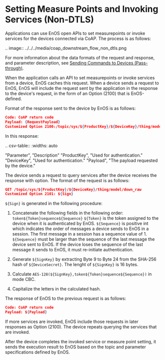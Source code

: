 # Setting Measure Points and Invoking Services (Non-DTLS)

Applications can use EnOS open APIs to set measurepoints or invoke services for the devices connected via CoAP. The process is as follows:

.. image:: ../../../media/coap_downstream_flow_non_dtls.png

For more information about the data formats of the request and response, and parameter description, see [Sending Commands to Devices (Pass-through)](../../mqtt/downstream/invoke_services_pass).

When the application calls an API to set measurepoints or invoke services from a device, EnOS caches this request. When a device sends a request to EnOS, EnOS will include the request sent by the application in the response to the device's request, in the form of an Option (2100) that is EnOS-defined.

Format of the response sent to the device by EnOS is as follows:

```json
Code: CoAP return code
Payload: {RequestPayload}
Customized Option 2100:/topic/sys/${ProductKey}/${DeviceKey}/thing/model/down_raw
``` 

In this response:

.. csv-table::
   :widths: auto

   "Parameter", "Description"
   "ProductKey", "Used for authentication."
   "DeviceKey",	"Used for authentication."
   "Payload", "The payload requested by the device."

The device sends a request to query services after the device receives the response with option. The format of the request is as follows:

 ```json
GET /topic/sys/${ProductKey}/${DeviceKey}/thing/model/down_raw
Customized Option 2101: ${Sign}
```
`${Sign}` is generated in the following procedure:

 1. Concatenate the following fields in the following order:` token${Token}sequence${Sequence}`
     `${Token}` is the token assigned to the device when it is authenticated by EnOS. `${Sequence}` is positive int which indicates the order of messages a device sends to EnOS in a session. The first message in a session has a sequence value of 1. `${Sequence}` must be larger than the sequence of the last message the device sent to EnOS. If the device loses the sequence of the last message it sends to EnOS, it must re-initiate authentication.

 2. Generate `${SignKey}` by extracting Byte 9 to Byte 24 from the SHA-256 hash of `${DeviceSecret}`. The lenght of `${SignKey}` is 16 bytes.

 3. Calculate `AES-128(${SignKey},token${Token}sequence${Sequence})` in mode CBC.

 4. Capitalize the letters in the calculated hash.

The response of EnOS to the previous request is as follows:

```json
Code: CoAP return code
Payload: ${Payload}
```

If more services are invoked, EnOS include those requests in later responses as Option (2100). The device repeats querying the services that are invoked.

After the device completes the invoked service or measure point setting, it sends the execution result to EnOS based on the topic and parameter specifications defined by EnOS.